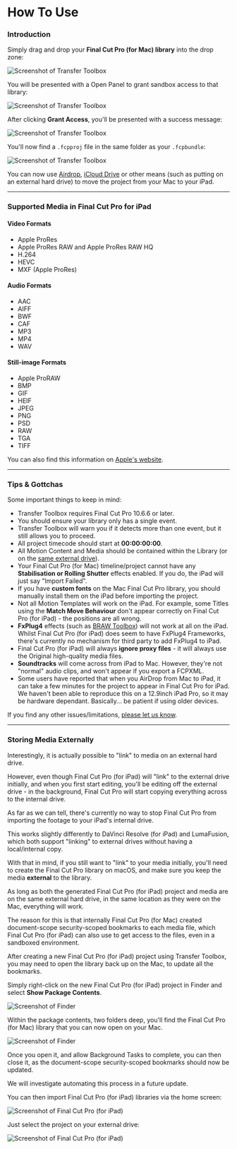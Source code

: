 # How To Use

### Introduction

Simply drag and drop your **Final Cut Pro (for Mac) library** into the drop zone:

![_Screenshot of Transfer Toolbox_](static/homepage.png)

You will be presented with a Open Panel to grant sandbox access to that library:

![_Screenshot of Transfer Toolbox_](static/grant-access.png)

After clicking **Grant Access**, you'll be presented with a success message:

![_Screenshot of Transfer Toolbox_](static/victory.png)

You'll now find a `.fcpproj` file in the same folder as your `.fcpbundle`:

![_Screenshot of Transfer Toolbox_](static/result-files.png)

You can now use [Airdrop](https://support.apple.com/en-au/HT203106#:~:text=Select%20AirDrop%20in%20the%20sidebar,recipient%20shown%20in%20the%20window.), [iCloud Drive](https://support.apple.com/en-au/guide/mac-help/mchle5a61431/mac) or other means (such as putting on an external hard drive) to move the project from your Mac to your iPad.

---

### Supported Media in Final Cut Pro for iPad

#### Video Formats

- Apple ProRes
- Apple ProRes RAW and Apple ProRes RAW HQ
- H.264
- HEVC
- MXF (Apple ProRes)

#### Audio Formats

- AAC
- AIFF
- BWF
- CAF
- MP3
- MP4
- WAV

#### Still-image Formats

- Apple ProRAW
- BMP
- GIF
- HEIF
- JPEG
- PNG
- PSD
- RAW
- TGA
- TIFF

You can also find this information on [Apple's website](https://support.apple.com/en-au/guide/final-cut-pro-ipad/dev3f1bb94c2/ipados).

---

### Tips & Gottchas

Some important things to keep in mind:

- Transfer Toolbox requires Final Cut Pro 10.6.6 or later.
- You should ensure your library only has a single event.
- Transfer Toolbox will warn you if it detects more than one event, but it still allows you to proceed.
- All project timecode should start at **00:00:00:00**.
- All Motion Content and Media should be contained within the Library (or on the [same external drive](https://transfertoolbox.io/how-to-use/#storing-media-externally)).
- Your Final Cut Pro (for Mac) timeline/project cannot have any **Stabilisation or Rolling Shutter** effects enabled. If you do, the iPad will just say "Import Failed".
- If you have **custom fonts** on the Mac Final Cut Pro library, you should manually install them on the iPad before importing the project.
- Not all Motion Templates will work on the iPad. For example, some Titles using the **Match Move Behaviour** don't appear correctly on Final Cut Pro (for iPad) - the positions are all wrong.
- **FxPlug4** effects (such as [BRAW Toolbox](https://brawtoolbox.io)) will not work at all on the iPad. Whilst Final Cut Pro (for iPad) does seem to have FxPlug4 Frameworks, there's currently no mechanism for third party to add FxPlug4 to iPad.
- Final Cut Pro (for iPad) will always **ignore proxy files** - it will always use the Original high-quality media files.
- **Soundtracks** will come across from iPad to Mac. However, they're not "normal" audio clips, and won't appear if you export a FCPXML.
- Some users have reported that when you AirDrop from Mac to iPad, it can take a few minutes for the project to appear in Final Cut Pro for iPad. We haven't been able to reproduce this on a 12.9inch iPad Pro, so it may be hardware dependant. Basically... be patient if using older devices.

If you find any other issues/limitations, [please let us know](https://transfertoolbox.io/support/).

---

### Storing Media Externally

Interestingly, it is actually possible to "link" to media on an external hard drive.

However, even though Final Cut Pro (for iPad) will "link" to the external drive initially, and when you first start editing, you'll be editing off the external drive - in the background, Final Cut Pro will start copying everything across to the internal drive.

As far as we can tell, there's currently no way to stop Final Cut Pro from importing the footage to your iPad's internal drive.

This works slightly differently to DaVinci Resolve (for iPad) and LumaFusion, which both support "linking" to external drives without having a local/internal copy.

With that in mind, if you still want to "link" to your media initially, you'll need to create the Final Cut Pro library on macOS, and make sure you keep the media **external** to the library.

As long as both the generated Final Cut Pro (for iPad) project and media are on the same external hard drive, in the same location as they were on the Mac, everything will work.

The reason for this is that internally Final Cut Pro (for Mac) created document-scope security-scoped bookmarks to each media file, which Final Cut Pro (for iPad) can also use to get access to the files, even in a sandboxed environment.

After creating a new Final Cut Pro (for iPad) project using Transfer Toolbox, you may need to open the library back up on the Mac, to update all the bookmarks.

Simply right-click on the new Final Cut Pro (for iPad) project in Finder and select **Show Package Contents**.

![_Screenshot of Finder_](static/show-package-contents.png)

Within the package contents, two folders deep, you'll find the Final Cut Pro (for Mac) library that you can now open on your Mac.

![_Screenshot of Finder_](static/inside-project.png)

Once you open it, and allow Background Tasks to complete, you can then close it, as the document-scope security-scoped bookmarks should now be updated.

We will investigate automating this process in a future update.

You can then import Final Cut Pro (for iPad) libraries via the home screen:

![_Screenshot of Final Cut Pro (for iPad)_](static/import-ipad.jpeg)

Just select the project on your external drive:

![_Screenshot of Final Cut Pro (for iPad)_](static/external-ssd.jpeg)